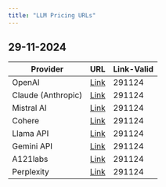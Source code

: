 ```yaml
---
title: "LLM Pricing URLs"
---
```


## 29-11-2024

| Provider          | URL                                                | Link-Valid |
|-------------------|----------------------------------------------------|------------|
| OpenAI            | [Link](https://openai.com/api/pricing/)           | 291124     |
| Claude (Anthropic)| [Link](https://www.anthropic.com/pricing#anthropic-api) | 291124  |
| Mistral AI        | [Link](https://mistral.ai/technology/#pricing)     | 291124     |
| Cohere            | [Link](https://cohere.com/pricing)                | 291124     |
| Llama API         | [Link](https://www.llama-api.com/pricing)         | 291124     |
| Gemini API        | [Link](https://ai.google.dev/pricing#1_5flash)    | 291124     |
| A121labs          | [Link](https://www.ai21.com/pricing)              | 291124     |
| Perplexity        | [Link](https://docs.perplexity.ai/guides/pricing) | 291124     |